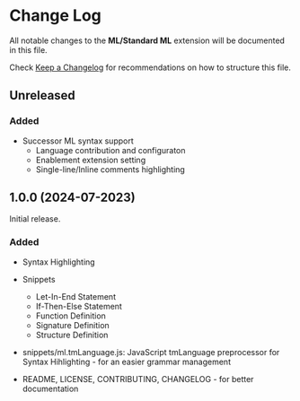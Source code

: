 # Change Log

All notable changes to the **ML/Standard ML** extension will be documented in this file.

Check [Keep a Changelog](http://keepachangelog.com/) for recommendations on how to structure this file.

## Unreleased
### Added
 - Successor ML syntax support
    - Language contribution and configuraton
    - Enablement extension setting
    - Single-line/Inline comments highlighting

## 1.0.0 (2024-07-2023)
Initial release.
### Added
- Syntax Highlighting
- Snippets
    - Let-In-End Statement
    - If-Then-Else Statement
    - Function Definition
    - Signature Definition
    - Structure Definition

- snippets/ml.tmLanguage.js: JavaScript tmLanguage preprocessor for Syntax Hihlighting - for an easier grammar management
- README, LICENSE, CONTRIBUTING, CHANGELOG - for better documentation